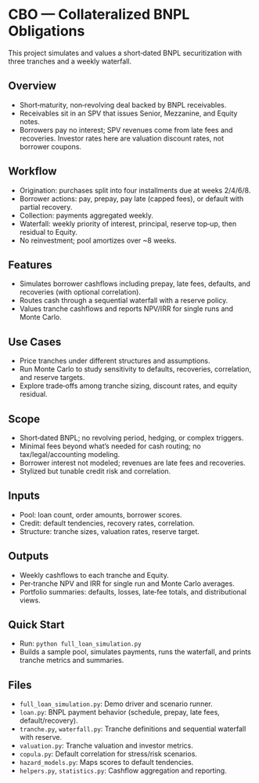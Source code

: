 # CBO — Collateralized BNPL Obligations

This project simulates and values a short‑dated BNPL securitization with three tranches and a weekly waterfall.

## Overview

- Short‑maturity, non‑revolving deal backed by BNPL receivables.
- Receivables sit in an SPV that issues Senior, Mezzanine, and Equity notes.
- Borrowers pay no interest; SPV revenues come from late fees and recoveries. Investor rates here are valuation discount rates, not borrower coupons.

## Workflow

- Origination: purchases split into four installments due at weeks 2/4/6/8.
- Borrower actions: pay, prepay, pay late (capped fees), or default with partial recovery.
- Collection: payments aggregated weekly.
- Waterfall: weekly priority of interest, principal, reserve top‑up, then residual to Equity.
- No reinvestment; pool amortizes over ~8 weeks.

## Features

- Simulates borrower cashflows including prepay, late fees, defaults, and recoveries (with optional correlation).
- Routes cash through a sequential waterfall with a reserve policy.
- Values tranche cashflows and reports NPV/IRR for single runs and Monte Carlo.

## Use Cases

- Price tranches under different structures and assumptions.
- Run Monte Carlo to study sensitivity to defaults, recoveries, correlation, and reserve targets.
- Explore trade‑offs among tranche sizing, discount rates, and equity residual.

## Scope

- Short‑dated BNPL; no revolving period, hedging, or complex triggers.
- Minimal fees beyond what’s needed for cash routing; no tax/legal/accounting modeling.
- Borrower interest not modeled; revenues are late fees and recoveries.
- Stylized but tunable credit risk and correlation.

## Inputs

- Pool: loan count, order amounts, borrower scores.
- Credit: default tendencies, recovery rates, correlation.
- Structure: tranche sizes, valuation rates, reserve target.

## Outputs

- Weekly cashflows to each tranche and Equity.
- Per‑tranche NPV and IRR for single run and Monte Carlo averages.
- Portfolio summaries: defaults, losses, late‑fee totals, and distributional views.

## Quick Start

- Run: `python full_loan_simulation.py`
- Builds a sample pool, simulates payments, runs the waterfall, and prints tranche metrics and summaries.

## Files

- `full_loan_simulation.py`: Demo driver and scenario runner.
- `loan.py`: BNPL payment behavior (schedule, prepay, late fees, default/recovery).
- `tranche.py`, `waterfall.py`: Tranche definitions and sequential waterfall with reserve.
- `valuation.py`: Tranche valuation and investor metrics.
- `copula.py`: Default correlation for stress/risk scenarios.
- `hazard_models.py`: Maps scores to default tendencies.
- `helpers.py`, `statistics.py`: Cashflow aggregation and reporting.
